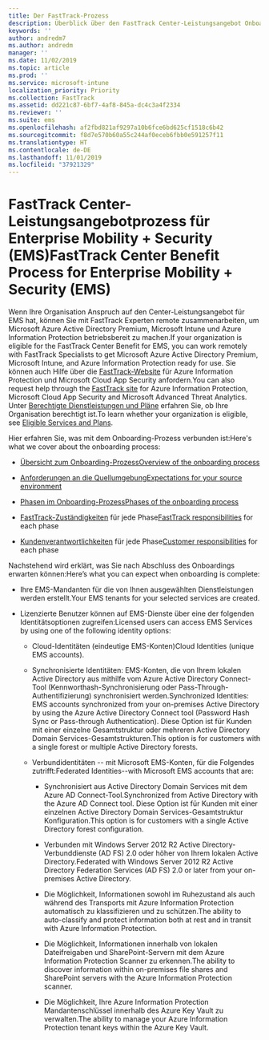 ```yaml
---
title: Der FastTrack-Prozess
description: Überblick über den FastTrack Center-Leistungsangebot Onboarding Prozess
keywords: ''
author: andredm7
ms.author: andredm
manager: ''
ms.date: 11/02/2019
ms.topic: article
ms.prod: ''
ms.service: microsoft-intune
localization_priority: Priority
ms.collection: FastTrack
ms.assetid: dd221c87-6bf7-4af8-845a-dc4c3a4f2334
ms.reviewer: ''
ms.suite: ems
ms.openlocfilehash: af2fbd821af9297a10b6fce6bd625cf1518c6b42
ms.sourcegitcommit: f8d7e570b60a55c244af0eceb6fbb0e591257f11
ms.translationtype: HT
ms.contentlocale: de-DE
ms.lasthandoff: 11/01/2019
ms.locfileid: "37921329"
---
```

# <a name="fasttrack-center-benefit-process-for-enterprise-mobility--security-ems"></a><span data-ttu-id="7ebeb-103">FastTrack Center-Leistungsangebotprozess für Enterprise Mobility + Security (EMS)</span><span class="sxs-lookup"><span data-stu-id="7ebeb-103">FastTrack Center Benefit Process for Enterprise Mobility + Security (EMS)</span></span>
<span data-ttu-id="7ebeb-104">Wenn Ihre Organisation Anspruch auf den Center-Leistungsangebot für EMS hat, können Sie mit FastTrack Experten remote zusammenarbeiten, um Microsoft Azure Active Directory Premium, Microsoft Intune und Azure Information Protection betriebsbereit zu machen.</span><span class="sxs-lookup"><span data-stu-id="7ebeb-104">If your organization is eligible for the FastTrack Center Benefit for EMS, you can work remotely with FastTrack Specialists to get Microsoft Azure Active Directory Premium, Microsoft Intune, and Azure Information Protection ready for use.</span></span> <span data-ttu-id="7ebeb-105">Sie können auch Hilfe über die [FastTrack-Website](https://www.microsoft.com/fasttrack/microsoft-365/ems) für Azure Information Protection und Microsoft Cloud App Security anfordern.</span><span class="sxs-lookup"><span data-stu-id="7ebeb-105">You can also request help through the [FastTrack site](https://www.microsoft.com/fasttrack/microsoft-365/ems) for Azure Information Protection, Microsoft Cloud App Security and Microsoft Advanced Threat Analytics.</span></span> <span data-ttu-id="7ebeb-106">Unter [Berechtigte Dienstleistungen und Pläne](M365-eligible-services-and-plans.md) erfahren Sie, ob Ihre Organisation berechtigt ist.</span><span class="sxs-lookup"><span data-stu-id="7ebeb-106">To learn whether your organization is eligible, see [Eligible Services and Plans](M365-eligible-services-and-plans.md).</span></span>


<span data-ttu-id="7ebeb-107">Hier erfahren Sie, was mit dem Onboarding-Prozess verbunden ist:</span><span class="sxs-lookup"><span data-stu-id="7ebeb-107">Here's what we cover about the onboarding process:</span></span>

-   [<span data-ttu-id="7ebeb-108">Übersicht zum Onboarding-Prozess</span><span class="sxs-lookup"><span data-stu-id="7ebeb-108">Overview of the onboarding process</span></span>](EMS-fasttrack-benefit-overview.md)

-   [<span data-ttu-id="7ebeb-109">Anforderungen an die Quellumgebung</span><span class="sxs-lookup"><span data-stu-id="7ebeb-109">Expectations for your source environment</span></span>](EMS-source-environment-expectations.md)

-   [<span data-ttu-id="7ebeb-110">Phasen im Onboarding-Prozess</span><span class="sxs-lookup"><span data-stu-id="7ebeb-110">Phases of the onboarding process</span></span>](EMS-onboarding-phases.md)

-   <span data-ttu-id="7ebeb-111">[FastTrack-Zuständigkeiten](EMS-fasttrack-responsibilities.md) für jede Phase</span><span class="sxs-lookup"><span data-stu-id="7ebeb-111">[FastTrack responsibilities](EMS-fasttrack-responsibilities.md) for each phase</span></span>

-   <span data-ttu-id="7ebeb-112">[Kundenverantwortlichkeiten](EMS-your-responsibilities.md) für jede Phase</span><span class="sxs-lookup"><span data-stu-id="7ebeb-112">[Customer responsibilities](EMS-your-responsibilities.md) for each phase</span></span>

<span data-ttu-id="7ebeb-113">Nachstehend wird erklärt, was Sie nach Abschluss des Onboardings erwarten können:</span><span class="sxs-lookup"><span data-stu-id="7ebeb-113">Here’s what you can expect when onboarding is complete:</span></span>

-   <span data-ttu-id="7ebeb-114">Ihre EMS-Mandanten für die von Ihnen ausgewählten Dienstleistungen werden erstellt.</span><span class="sxs-lookup"><span data-stu-id="7ebeb-114">Your EMS tenants for your selected services are created.</span></span>

-   <span data-ttu-id="7ebeb-115">Lizenzierte Benutzer können auf EMS-Dienste über eine der folgenden Identitätsoptionen zugreifen:</span><span class="sxs-lookup"><span data-stu-id="7ebeb-115">Licensed users can access EMS Services by using one of the following identity options:</span></span>

    -   <span data-ttu-id="7ebeb-116">Cloud-Identitäten (eindeutige EMS-Konten)</span><span class="sxs-lookup"><span data-stu-id="7ebeb-116">Cloud Identities (unique EMS accounts).</span></span>

    -   <span data-ttu-id="7ebeb-117">Synchronisierte Identitäten: EMS-Konten, die von Ihrem lokalen Active Directory aus mithilfe vom Azure Active Directory Connect-Tool (Kennworthash-Synchronisierung oder Pass-Through-Authentifizierung) synchronisiert werden.</span><span class="sxs-lookup"><span data-stu-id="7ebeb-117">Synchronized Identities: EMS accounts synchronized from your on-premises Active Directory by using the Azure Active Directory Connect tool (Password Hash Sync or Pass-through Authentication).</span></span> <span data-ttu-id="7ebeb-118">Diese Option ist für Kunden mit einer einzelne Gesamtstruktur oder mehreren Active Directory Domain Services-Gesamtstrukturen.</span><span class="sxs-lookup"><span data-stu-id="7ebeb-118">This option is for customers with a single forest or multiple Active Directory forests.</span></span>

    -   <span data-ttu-id="7ebeb-119">Verbundidentitäten -- mit Microsoft EMS-Konten, für die Folgendes zutrifft:</span><span class="sxs-lookup"><span data-stu-id="7ebeb-119">Federated Identities--with Microsoft EMS accounts that are:</span></span>

        -   <span data-ttu-id="7ebeb-120">Synchronisiert aus Active Directory Domain Services mit dem Azure AD Connect-Tool.</span><span class="sxs-lookup"><span data-stu-id="7ebeb-120">Synchronized from Active Directory with the Azure AD Connect tool.</span></span> <span data-ttu-id="7ebeb-121">Diese Option ist für Kunden mit einer einzelnen Active Directory Domain Services-Gesamtstruktur Konfiguration.</span><span class="sxs-lookup"><span data-stu-id="7ebeb-121">This option is for customers with a single Active Directory forest configuration.</span></span>

        -   <span data-ttu-id="7ebeb-122">Verbunden mit Windows Server 2012 R2 Active Directory-Verbunddienste (AD FS) 2.0 oder höher von Ihrem lokalen Active Directory.</span><span class="sxs-lookup"><span data-stu-id="7ebeb-122">Federated with Windows Server 2012 R2 Active Directory Federation Services (AD FS) 2.0 or later from your on-premises Active Directory.</span></span>

        -   <span data-ttu-id="7ebeb-123">Die Möglichkeit, Informationen sowohl im Ruhezustand als auch während des Transports mit Azure Information Protection automatisch zu klassifizieren und zu schützen.</span><span class="sxs-lookup"><span data-stu-id="7ebeb-123">The ability to auto-classify and protect information both at rest and in transit with Azure Information Protection.</span></span> 

        -   <span data-ttu-id="7ebeb-124">Die Möglichkeit, Informationen innerhalb von lokalen Dateifreigaben und SharePoint-Servern mit dem Azure Information Protection Scanner zu erkennen.</span><span class="sxs-lookup"><span data-stu-id="7ebeb-124">The ability to discover information within on-premises file shares and SharePoint servers with the Azure Information Protection scanner.</span></span> 

        -   <span data-ttu-id="7ebeb-125">Die Möglichkeit, Ihre Azure Information Protection Mandantenschlüssel innerhalb des Azure Key Vault zu verwalten.</span><span class="sxs-lookup"><span data-stu-id="7ebeb-125">The ability to manage your Azure Information Protection tenant keys within the Azure Key Vault.</span></span> 
